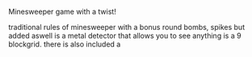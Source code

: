 Minesweeper game with a twist!

traditional rules of minesweeper with a bonus round
bombs, spikes but added aswell is a metal detector that allows you to see anything is a 9 blockgrid. there is also included a
